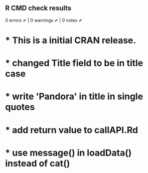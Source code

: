 ## R CMD check results

0 errors ✔ | 0 warnings ✔ | 0 notes ✔

# * This is a initial CRAN release.
# * changed Title field to be in title case
#
# * write 'Pandora' in title in single quotes 
# * add return value to callAPI.Rd
# * use message() in loadData() instead of cat()